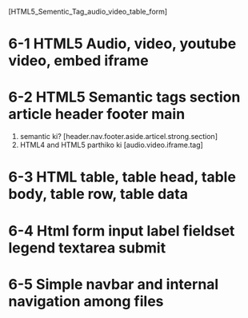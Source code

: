 [HTML5_Sementic_Tag_audio_video_table_form]

# 6-1 HTML5 Audio, video, youtube video, embed iframe
# 6-2 HTML5 Semantic tags section article header footer main
   1. semantic ki? [header.nav.footer.aside.articel.strong.section]
   2. HTML4 and HTML5 parthiko ki [audio.video.iframe.tag]
# 6-3 HTML table, table head, table body, table row, table data
# 6-4 Html form input label fieldset legend textarea submit
# 6-5 Simple navbar and internal navigation among files
# 
# 
# 
# 
# 
# 